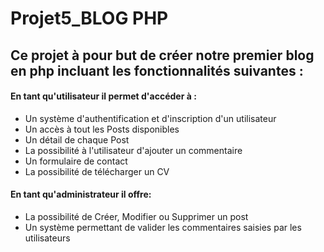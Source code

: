 # Projet5_BLOG PHP

## Ce projet à pour but de créer notre premier blog en php incluant les fonctionnalités suivantes :


#### En tant qu'utilisateur il permet d'accéder à :

 - Un système d'authentification et d'inscription d'un utilisateur
 - Un accès à tout les Posts disponibles
 - Un détail de chaque Post
 - La possibilité à l'utilisateur d'ajouter un commentaire
 - Un formulaire de contact
 - La possibilité de télécharger un CV

#### En tant qu'administrateur il offre:

 - La possibilité de Créer, Modifier ou Supprimer un post
 - Un système permettant de valider les commentaires saisies par les utilisateurs 
